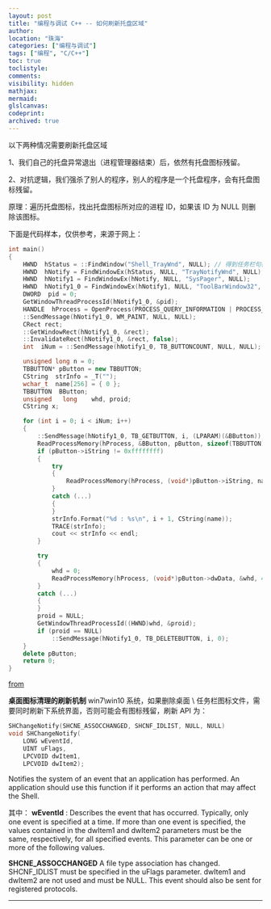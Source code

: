 ```yaml
---
layout: post
title: "编程与调试 C++ -- 如何刷新托盘区域"
author:
location: "珠海"
categories: ["编程与调试"]
tags: ["编程", "C/C++"]
toc: true
toclistyle:
comments:
visibility: hidden
mathjax:
mermaid:
glslcanvas:
codeprint:
archived: true
---
```


以下两种情况需要刷新托盘区域

1、我们自己的托盘异常退出（进程管理器结束）后，依然有托盘图标残留。

2、对抗逻辑，我们强杀了别人的程序，别人的程序是一个托盘程序，会有托盘图标残留。

原理：遍历托盘图标，找出托盘图标所对应的进程 ID，如果该 ID 为 NULL 则删除该图标。

下面是代码样本，仅供参考，来源于网上：

```cpp
int main()
{
    HWND  hStatus = ::FindWindow("Shell_TrayWnd", NULL); // 得到任务栏句柄
    HWND  hNotify = FindWindowEx(hStatus, NULL, "TrayNotifyWnd", NULL); // 右下角区域
    HWND  hNotify1 = FindWindowEx(hNotify, NULL, "SysPager", NULL);
    HWND  hNotify1_0 = FindWindowEx(hNotify1, NULL, "ToolBarWindow32", NULL); // 右下角区域（不包括时间）
    DWORD  pid = 0;
    GetWindowThreadProcessId(hNotify1_0, &pid);
    HANDLE  hProcess = OpenProcess(PROCESS_QUERY_INFORMATION | PROCESS_ALL_ACCESS, true, pid);
    ::SendMessage(hNotify1_0, WM_PAINT, NULL, NULL);
    CRect rect;
    ::GetWindowRect(hNotify1_0, &rect);
    ::InvalidateRect(hNotify1_0, &rect, false);
    int  iNum = ::SendMessage(hNotify1_0, TB_BUTTONCOUNT, NULL, NULL); // 获取任务栏上图标个数

    unsigned long n = 0;
    TBBUTTON* pButton = new TBBUTTON;
    CString  strInfo = _T("");
    wchar_t  name[256] = { 0 };
    TBBUTTON  BButton;
    unsigned   long    whd, proid;
    CString x;

    for (int i = 0; i < iNum; i++)
    {
        ::SendMessage(hNotify1_0, TB_GETBUTTON, i, (LPARAM)(&BButton));
        ReadProcessMemory(hProcess, &BButton, pButton, sizeof(TBBUTTON), &n);
        if (pButton->iString != 0xffffffff)
        {
            try
            {
                ReadProcessMemory(hProcess, (void*)pButton->iString, name, 255, &n);
            }
            catch (...)
            {
            }
            strInfo.Format("%d : %s\n", i + 1, CString(name));
            TRACE(strInfo);
            cout << strInfo << endl;
        }

        try
        {
            whd = 0;
            ReadProcessMemory(hProcess, (void*)pButton->dwData, &whd, 4, &n);
        }
        catch (...)
        {
        }
        proid = NULL;
        GetWindowThreadProcessId((HWND)whd, &proid);
        if (proid == NULL)
            ::SendMessage(hNotify1_0, TB_DELETEBUTTON, i, 0);
    }
    delete pButton;
    return 0;
}
```

[from](https://twiki.cmcm.com/pages/viewpage.action?pageId=154895089)

**桌面图标清理的刷新机制**
win7\win10 系统，如果删除桌面 \ 任务栏图标文件，需要同时刷新下系统界面，否则可能会有图标残留，刷新 API 为：

```cpp
SHChangeNotify(SHCNE_ASSOCCHANGED, SHCNF_IDLIST, NULL, NULL)
void SHChangeNotify(
    LONG wEventId,
    UINT uFlags,
    LPCVOID dwItem1,
    LPCVOID dwItem2);
```

Notifies the system of an event that an application has performed.
An application should use this function if it performs an action that may affect the Shell.

其中： **wEventId** :
Describes the event that has occurred. Typically, only one event is specified at a time.
If more than one event is specified, the values contained in the dwItem1 and dwItem2 parameters must be the same,
respectively, for all specified events. This parameter can be one or more of the following values.

**SHCNE_ASSOCCHANGED**
A file type association has changed. SHCNF_IDLIST must be specified in the uFlags parameter.
dwItem1 and dwItem2 are not used and must be NULL.
This event should also be sent for registered protocols.



<hr class='reviewline'/>
<p class='reviewtip'><script type='text/javascript' src='{% include relref.html url="/assets/reviewjs/blogs/2021-04-04-win-xp-code.md.js" %}'></script></p>

